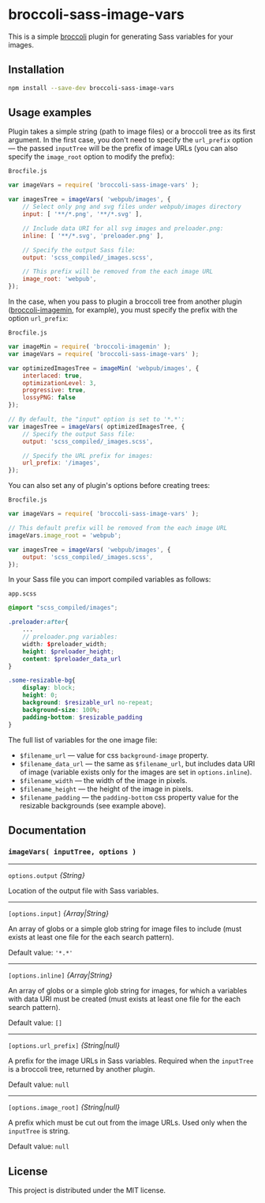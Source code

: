 # broccoli-sass-image-vars

This is a simple [broccoli](https://github.com/broccolijs/broccoli) plugin for generating Sass variables for your images.

## Installation

```bash
npm install --save-dev broccoli-sass-image-vars
```

## Usage examples

Plugin takes a simple string (path to image files) or a broccoli tree as its first argument.
In the first case, you don't need to specify the `url_prefix` option — the passed `inputTree` will be the prefix of image URLs (you can also specify the `image_root` option to modify the prefix):

`Brocfile.js`
```js
var imageVars = require( 'broccoli-sass-image-vars' );

var imagesTree = imageVars( 'webpub/images', {
    // Select only png and svg files under webpub/images directory
    input: [ '**/*.png', '**/*.svg' ],

    // Include data URI for all svg images and preloader.png:
    inline: [ '**/*.svg', 'preloader.png' ],

    // Specify the output Sass file:
    output: 'scss_compiled/_images.scss',

    // This prefix will be removed from the each image URL
    image_root: 'webpub',
});
```

In the case, when you pass to plugin a broccoli tree from another plugin ([broccoli-imagemin](https://github.com/xulai/broccoli-imagemin), for example), you must specify the prefix with
the option `url_prefix`:

`Brocfile.js`
```js
var imageMin = require( 'broccoli-imagemin' );
var imageVars = require( 'broccoli-sass-image-vars' );

var optimizedImagesTree = imageMin( 'webpub/images', {
    interlaced: true,
    optimizationLevel: 3,
    progressive: true,
    lossyPNG: false
});

// By default, the "input" option is set to '*.*':
var imagesTree = imageVars( optimizedImagesTree, {
    // Specify the output Sass file:
    output: 'scss_compiled/_images.scss',

    // Specify the URL prefix for images:
    url_prefix: '/images',
});
```

You can also set any of plugin's options before creating trees:

`Brocfile.js`
```js
var imageVars = require( 'broccoli-sass-image-vars' );

// This default prefix will be removed from the each image URL
imageVars.image_root = 'webpub';

var imagesTree = imageVars( 'webpub/images', {
    output: 'scss_compiled/_images.scss',
});
```

In your Sass file you can import compiled variables as follows:

`app.scss`
```scss
@import "scss_compiled/images";

.preloader:after{
    ...
    // preloader.png variables:
    width: $preloader_width;
    height: $preloader_height;
    content: $preloader_data_url
}

.some-resizable-bg{
    display: block;
    height: 0;
    background: $resizable_url no-repeat;
    background-size: 100%;
    padding-bottom: $resizable_padding
}
```

The full list of variables for the one image file:

- `$filename_url` — value for css `background-image` property.
- `$filename_data_url` — the same as `$filename_url`, but includes data URI of image (variable exists only for the images are set in `options.inline`).
- `$filename_width` — the width of the image in pixels.
- `$filename_height` — the height of the image in pixels.
- `$filename_padding` — the `padding-bottom` css property value for the resizable backgrounds (see example above).

## Documentation

### `imageVars( inputTree, options )`

---

`options.output` *{String}*

Location of the output file with Sass variables.

---

`[options.input]` *{Array|String}*

An array of globs or a simple glob string for image files to include (must exists at least one file for the each search pattern).

Default value: `'*.*'`

---

`[options.inline]` *{Array|String}*

An array of globs or a simple glob string for images, for which a variables with data URI must be created (must exists at least one file for the each search pattern).

Default value: `[]`

---

`[options.url_prefix]` *{String|null}*

A prefix for the image URLs in Sass variables. Required when the `inputTree` is a broccoli tree, returned by another plugin.


Default value: `null`

---

`[options.image_root]` *{String|null}*

A prefix which must be cut out from the image URLs. Used only when the `inputTree` is string.

Default value: `null`

## License

This project is distributed under the MIT license.
